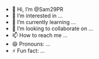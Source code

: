 - 👋 Hi, I’m @Sam29PR
- 👀 I’m interested in ...
- 🌱 I’m currently learning ...
- 💞️ I’m looking to collaborate on ...
- 📫 How to reach me ...
- 😄 Pronouns: ...
- ⚡ Fun fact: ...

<!---
Sam29PR/Sam29PR is a ✨ special ✨ repository because its `README.md` (this file) appears on your GitHub profile.
You can click the Preview link to take a look at your changes.
--->
